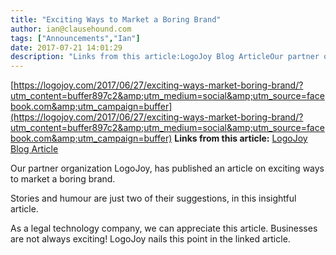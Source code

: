 ```yaml
---
title: "Exciting Ways to Market a Boring Brand"
author: ian@clausehound.com
tags: ["Announcements","Ian"]
date: 2017-07-21 14:01:29
description: "Links from this article:LogoJoy Blog ArticleOur partner organization LogoJoy, has published an article on exciting ways to market a boring brand...."
---
```


[https://logojoy.com/2017/06/27/exciting-ways-market-boring-brand/?utm_content=buffer897c2&amp;utm_medium=social&amp;utm_source=facebook.com&amp;utm_campaign=buffer](https://logojoy.com/2017/06/27/exciting-ways-market-boring-brand/?utm_content=buffer897c2&amp;utm_medium=social&amp;utm_source=facebook.com&amp;utm_campaign=buffer)
**Links from this article:**
[LogoJoy Blog Article](https://logojoy.com/2017/06/27/exciting-ways-market-boring-brand/?utm_content=buffer897c2&amp;utm_medium=social&amp;utm_source=facebook.com&amp;utm_campaign=buffer)

Our partner organization LogoJoy, has published an article on exciting ways to market a boring brand.

Stories and humour are just two of their suggestions, in this insightful article.

As a legal technology company, we can appreciate this article. Businesses are not always exciting! LogoJoy nails this point in the linked article.